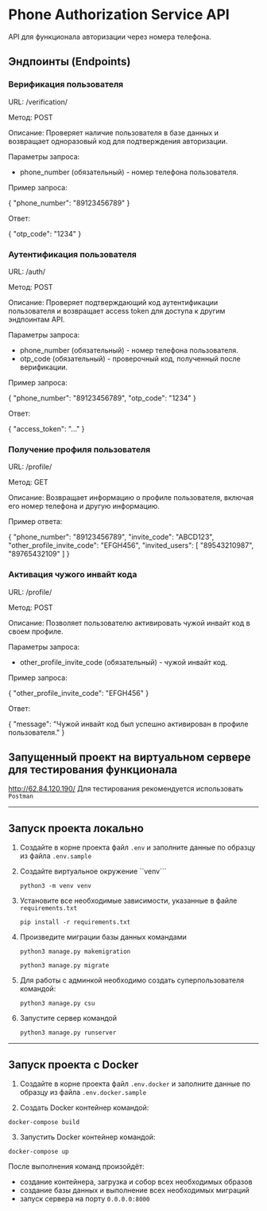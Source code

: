 # Phone Authorization Service API

API для функционала авторизации через номера телефона.

## Эндпоинты (Endpoints)

### Верификация пользователя

URL: /verification/

Метод: POST

Описание: Проверяет наличие пользователя в базе данных и возвращает одноразовый код для подтверждения авторизации.

Параметры запроса:
- phone_number (обязательный) - номер телефона пользователя.

Пример запроса:

{
    "phone_number": "89123456789"
}

Ответ:

{
    "otp_code": "1234"
}

### Аутентификация пользователя

URL: /auth/

Метод: POST

Описание: Проверяет подтверждающий код аутентификации пользователя и возвращает access token для доступа к другим эндпоинтам API.

Параметры запроса:
- phone_number (обязательный) - номер телефона пользователя.
- otp_code (обязательный) - проверочный код, полученный после верификации.

Пример запроса:

{
    "phone_number": "89123456789",
    "otp_code": "1234"
}

Ответ:

{
    "access_token": "..."
}

### Получение профиля пользователя

URL: /profile/

Метод: GET

Описание: Возвращает информацию о профиле пользователя, включая его номер телефона и другую информацию.

Пример ответа:

{
    "phone_number": "89123456789",
    "invite_code": "ABCD123",
    "other_profile_invite_code": "EFGH456",
    "invited_users": [
        "89543210987",
        "89765432109"
    ]
}

### Активация чужого инвайт кода

URL: /profile/

Метод: POST

Описание: Позволяет пользователю активировать чужой инвайт код в своем профиле.

Параметры запроса:
- other_profile_invite_code (обязательный) - чужой инвайт код.

Пример запроса:

{
    "other_profile_invite_code": "EFGH456"
}

Ответ:

{
    "message": "Чужой инвайт код был успешно активирован в профиле пользователя."
}


## Запущенный проект на виртуальном сервере для тестирования функционала

http://62.84.120.190/
Для тестирования рекомендуется использовать ```Postman```

_________________________________________________________


## Запуск проекта локально
1. Создайте в корне проекта файл ```.env``` и заполните данные по образцу из файла ```.env.sample```

2. Создайте виртуальное окружение ``venv```
   ```shell
   python3 -m venv venv
   ```

3. Установите все необходимые зависимости, указанные в файле ```requirements.txt```
   ```shell
   pip install -r requirements.txt
   ```

4. Произведите миграции базы данных командами
   ```shell
   python3 manage.py makemigration
   ```
   ```shell
   python3 manage.py migrate
   ```
   
5. Для работы с админкой необходимо создать суперпользователя командой:
   ```shell
   python3 manage.py csu
   ```

6. Запустите сервер командой
   ```shell
   python3 manage.py runserver
   ```
________________________________________

## Запуск проекта с Docker

1. Создайте в корне проекта файл ```.env.docker``` и заполните данные по образцу из файла ```.env.docker.sample```

2. Создать Docker контейнер командой:
```shell
docker-compose build
```
3. Запустить Docker контейнер командой:
```shell
docker-compose up
```
После выполнения команд произойдёт:
- создание контейнера, загрузка и собор всех необходимых образов
- создание базы данных и выполнение всех необходимых миграций
- запуск сервера на порту ```0.0.0.0:8000```
